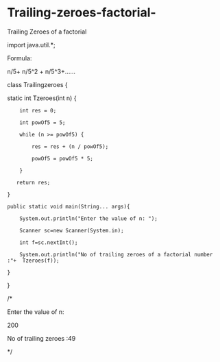 # Trailing-zeroes-factorial-

Trailing Zeroes of a factorial 

import java.util.*;

Formula: 

n/5+ n/5^2 + n/5^3+...... 

class Trailingzeroes {

   static int  Tzeroes(int n) {

        int res = 0;

        int powOf5 = 5;

        while (n >= powOf5) {

            res = res + (n / powOf5);

            powOf5 = powOf5 * 5;

        }

       return res;

    }

    public static void main(String... args){

        System.out.println("Enter the value of n: ");

        Scanner sc=new Scanner(System.in);

        int f=sc.nextInt();

        System.out.println("No of trailing zeroes of a factorial number :"+  Tzeroes(f));

    }

}

/*

Enter the value of n:

200

No of trailing zeroes :49

 */
